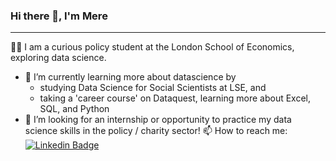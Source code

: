 ### Hi there 👋, I'm Mere

---

👩‍💻 I am a curious policy student at the London School of Economics, exploring data science. 

- 🌱 I’m currently learning more about datascience by
  - studying Data Science for Social Scientists at LSE, and
  - taking a 'career course' on Dataquest, learning more about Excel, SQL, and Python
- 🤔 I’m looking for an internship or opportunity to practice my data science skills in the policy / charity sector!
  📫 How to reach me: [![Linkedin Badge](https://img.shields.io/badge/-Linkedin-blue?style=flat&logo=Linkedin&logoColor=white)](https://www.linkedin.com/in/merewolfensberger/)

<!--
**MereWolf2/MereWolf2** is a ✨ _special_ ✨ repository because its `README.md` (this file) appears on your GitHub profile.

-->
